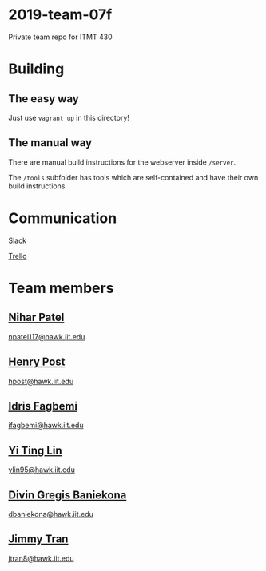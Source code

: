 # 2019-team-07f
Private team repo for ITMT 430

# Building

## The easy way
Just use `vagrant up` in this directory!

## The manual way
There are manual build instructions for the webserver inside `/server`.

The `/tools` subfolder has tools which are self-contained and have their own
build instructions.

# Communication

[Slack](https://itmt-430-group.slack.com)

[Trello](https://trello.com/b/03OdRjtq/2019-team-07f)

# Team members

## [Nihar Patel](https://github.com/npatel117)
npatel117@hawk.iit.edu

## [Henry Post](https://github.com/HenryFBP)
hpost@hawk.iit.edu

## [Idris Fagbemi](https://github.com/stwins60)
ifagbemi@hawk.iit.edu

## [Yi Ting Lin](https://github.com/YiTing7092)
ylin95@hawk.iit.edu
  
## [Divin Gregis Baniekona](https://github.com/anokeinab)
dbaniekona@hawk.iit.edu

## [Jimmy Tran](https://github.com/jtron82)
jtran8@hawk.iit.edu
